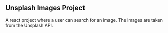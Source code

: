 ## Unsplash Images Project

A react project where a user can search for an image. The images are taken from the Unsplash API.
